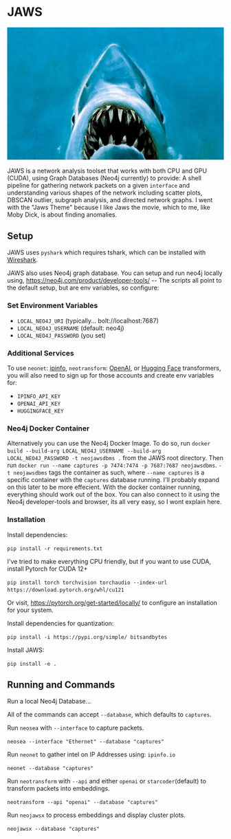 # JAWS
![hehe](/assets/ohey.jpeg)

JAWS is a network analysis toolset that works with both CPU and GPU (CUDA), using Graph Databases (Neo4j currently) to provide: A shell pipeline for gathering network packets on a given `interface` and understanding various shapes of the network including scatter plots, DBSCAN outlier, subgraph analysis, and directed network graphs. I went with the "Jaws Theme" because I like Jaws the movie, which to me, like Moby Dick, is about finding anomalies.


## Setup

JAWS uses `pyshark` which requires tshark, which can be installed with [Wireshark](https://www.wireshark.org/).

JAWS also uses Neo4j graph database. You can setup and run neo4j locally using, https://neo4j.com/product/developer-tools/ -- The scripts all point to the default setup, but are env variables, so configure:

### Set Environment Variables

- `LOCAL_NEO4J_URI` (typically... bolt://localhost:7687)
- `LOCAL_NEO4J_USERNAME` (default: neo4j)
- `LOCAL_NEO4J_PASSWORD` (you set)


### Additional Services

To use `neonet`: [ipinfo](https://ipinfo.io/), `neotransform`: [OpenAI](https://platform.openai.com/overview), or [Hugging Face](https://huggingface.co/bigcode/starcoder2-15b) transformers, you will also need to sign up for those accounts and create env variables for:

- `IPINFO_API_KEY`
- `OPENAI_API_KEY`
- `HUGGINGFACE_KEY`


### Neo4j Docker Container

Alternatively you can use the Neo4j Docker Image. To do so, run `docker build --build-arg LOCAL_NEO4J_USERNAME --build-arg LOCAL_NEO4J_PASSWORD -t neojawsdbms .` from the JAWS root directory. Then run `docker run --name captures -p 7474:7474 -p 7687:7687 neojawsdbms`. `-t neojawsdbms` tags the container as such, where `--name captures` is a specific container with the `captures` database running. I'll probably expand on this later to be more effecient. With the docker container running, everything should work out of the box. You can also connect to it using the Neo4j developer-tools and browser, its all very easy, so I wont explain here.


### Installation

Install dependencies:

`pip install -r requirements.txt`


I've tried to make everything CPU friendly, but if you want to use CUDA, install Pytorch for CUDA 12+

`pip install torch torchvision torchaudio --index-url https://download.pytorch.org/whl/cu121`

Or visit, https://pytorch.org/get-started/locally/ to configure an installation for your system.


Install dependencies for quantization:

`pip install -i https://pypi.org/simple/ bitsandbytes`


Install JAWS:

`pip install -e .`


## Running and Commands

Run a local Neo4j Database...

All of the commands can accept `--database`, which defaults to `captures`.


Run `neosea` with `--interface` to capture packets.

`neosea --interface "Ethernet" --database "captures"`


Run `neonet` to gather intel on IP Addresses using: `ipinfo.io`

`neonet --database "captures"`


Run `neotransform` with `--api` and either `openai` or `starcoder`(default) to transform packets into embeddings.

`neotransform --api "openai" --database "captures"`


Run `neojawsx` to process embeddings and display cluster plots.

`neojawsx --database "captures"`
